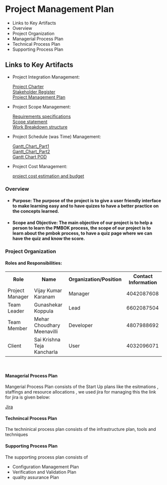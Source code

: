 # Project Management Plan

*  Links to Key Artifacts
*  Overview
*  Project Organization
*  Managerial Process Plan
*  Technical Process Plan
*  Supporting Process Plan

## Links to Key Artifacts

* Project Integration Management:

  [Project Charter](https://github.com/KaranamVijayKumar/projectmanagement/blob/master/project-integration-management/project-charter.md)
  <br>
  [Stakeholder Register](https://github.com/KaranamVijayKumar/projectmanagement/blob/master/docs/Stakeholder_register.md)
  <br>
  [Project Management Plan](https://github.com/KaranamVijayKumar/projectmanagement/blob/master/project-integration-management/pmp.md)

* Project Scope Management:

  [Requirements specifications](https://github.com/KaranamVijayKumar/projectmanagement/blob/master/project-scope-management/requirement-specifications.md)
  <br>
  [Scope statement](https://github.com/KaranamVijayKumar/projectmanagement/blob/master/project-scope-management/scope-statement.md)
  <br>
  [Work Breakdown structure](https://github.com/KaranamVijayKumar/projectmanagement/blob/master/project-scope-management/WBS%20Tree%20Structure)
  
* Project Schedule (was Time) Management:

  [Gantt_Chart_Part1](https://github.com/KaranamVijayKumar/projectmanagement/blob/master/project-schedule-management/Gantt_Chart_01.PNG)
  <br>
  [Gantt_Chart_Part2](https://github.com/KaranamVijayKumar/projectmanagement/blob/master/project-schedule-management/Gantt_Chart_02.PNG)
  <br>
  [Gantt Chart POD](https://github.com/KaranamVijayKumar/projectmanagement/blob/master/project-schedule-management/Learning%20Made%20Easy.pod)

* Project Cost Management:

  [project cost estimation and budget](https://docs.google.com/spreadsheets/d/1QCorTFFWIbQ6laoLgMSgOSUC70jZ-G5k3fI5TECkFsg/edit#gid=0)


### Overview

* #### Purpose: The purpose of the project is to give a user friendly interface to make learning easy and to have quizes to have a better practice on the concepts learned.

* #### Scope and Objective: The main objective of our project is to help a person to learn the PMBOK process, the scope of our project is to learn about the pmbok process, to have a quiz page where we can have the quiz and know the score.
 
 ### Project Organization
 
 #### Roles and Responsibilities:

<table>
  <tr>
    <th>Role</th>
    <th>Name</th>
    <th>Organization/Position</th>
    <th>Contact Information</th>
  </tr>
  <tr>
    <td>Project Manager</td>
    <td>Vijay Kumar Karanam</td>
    <td>Manager</td>
    <td>4042087608</td>
  </tr>
  <tr>
    <td>Team Leader</td>
    <td>Gunashekar Koppula</td>
    <td>Lead</td>
    <td>6602087504</td>
  </tr>
  <tr>
    <td>Team Member</td>
    <td>Mehar Choudhary Meenavilli</td>
    <td>Developer</td>
    <td>4807988692</td>
  </tr>
  <tr>
    <td>Client</td>
    <td>Sai Krishna Teja Kancharla</td>
    <td>User</td>
    <td>4032096071</td>
  </tr>
</table>
<br>

#### Managerial Process Plan

Mangerial Process Plan consists of the Start Up plans like the esitmations , staffings and resource allocations , we used jira for managing this the link for jira is given below:

[Jira](http://198.209.246.206:8080/secure/RapidBoard.jspa?rapidView=23&projectKey=LME&view=planning.nodetail "Jira Link")

#### Technincal Process Plan

The techninical process plan consists of the infrastructure plan, tools and techniques

#### Supporting Process Plan

The supporting process plan consists of

* Configuration Management Plan
* Verification and Validation Plan
* quality assurance Plan

 
 
